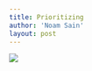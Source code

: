 ```yaml
---
title: Prioritizing
author: 'Noam Sain'
layout: post
---
```


![](https://4.bp.blogspot.com/_8aN4krk1nsk/TEBTIEspCHI/AAAAAAAAAaY/9P2zYoRzvA0/s1600/20100202-20.jpg)
